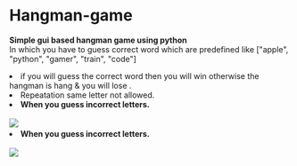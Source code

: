 # Hangman-game
<b>Simple gui based hangman  game using python</b>
<br>
In which you have to guess correct word which are predefined like ["apple", "python", "gamer", "train", "code"]
<li>
if you will guess the correct word then you will win otherwise the hangman is hang & you will lose .
<br>
  <li>
Repeatation same letter not allowed.
<br>
<li>
<b>When you guess incorrect letters.</b>
<br>
<br>
<image src="https://github.com/user-attachments/assets/edbd8e33-f5cd-4776-8ea4-cb7e125bfe3a">
<br>
  <li>
  <b>When you guess incorrect letters.</b>
<br>
<br>
<image src="https://github.com/user-attachments/assets/9bf2a3d7-bd85-4c49-920b-6d38e5864807">


